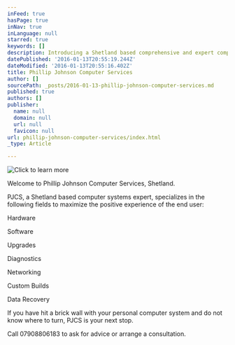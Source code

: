 ```yaml
---
inFeed: true
hasPage: true
inNav: true
inLanguage: null
starred: true
keywords: []
description: Introducing a Shetland based comprehensive and expert computer service provider.
datePublished: '2016-01-13T20:55:19.244Z'
dateModified: '2016-01-13T20:55:16.402Z'
title: Phillip Johnson Computer Services
author: []
sourcePath: _posts/2016-01-13-phillip-johnson-computer-services.md
published: true
authors: []
publisher:
  name: null
  domain: null
  url: null
  favicon: null
url: phillip-johnson-computer-services/index.html
_type: Article

---
```

![Click to learn more](https://s3-us-west-2.amazonaws.com/the-grid-img/p/5a494e7b3076b7d384ef5ea3b1eeeb3c8c6d0af0.jpg)

Welcome to Phillip Johnson Computer Services, Shetland.

PJCS, a Shetland based computer systems expert, specializes in the following fields to maximize the positive experience of the end user:

Hardware

Software

Upgrades

Diagnostics

Networking

Custom Builds

Data Recovery

If you have hit a brick wall with your personal computer system and do not know where to turn, PJCS is your next stop.

Call 07908806183 to ask for advice or arrange a consultation.